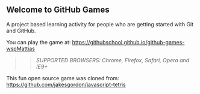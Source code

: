 ## Welcome to GitHub Games

A project based learning activity for people who are getting started with Git and GitHub.

You can play the game at: https://githubschool.github.io/github-games-wspMattias

>> _*SUPPORTED BROWSERS*: Chrome, Firefox, Safari, Opera and IE9+_

This fun open source game was cloned from: https://github.com/jakesgordon/javascript-tetris

